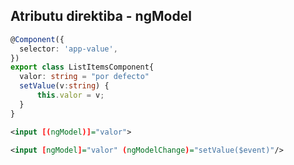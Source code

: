 ## Atributu direktiba - ngModel

```typescript
@Component({
  selector: 'app-value',
})
export class ListItemsComponent{
  valor: string = "por defecto"
  setValue(v:string) {
      this.valor = v;
  }
}
```
```xml
<input [(ngModel)]="valor">
```
```xml
<input [ngModel]="valor" (ngModelChange)="setValue($event)"/>
```

